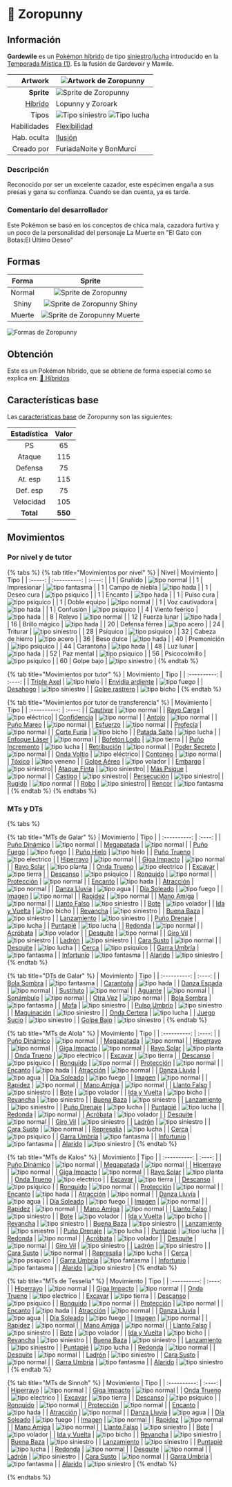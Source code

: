 # 🧬 Zoropunny

## Información

**Gardewile** es un [Pokémon híbrido](../../funciones/hibridos.md) de tipo [siniestro](https://www.wikidex.net/wiki/Tipo_siniestro)/[lucha](https://www.wikidex.net/wiki/Tipo_lucha) introducido en la [Temporada Mística (1)](./). Es la fusión de Gardevoir y Mawile.

|                     **Artwork** | ![Artwork de Zoropunny](../../images/pokemon/temporada-1/Zoropunny.png)                                                                                    |
| ------------------------------: | -------------------------------------------------------------------------------------------------------------------------------------- |
|                      **Sprite** | ![Sprite de Zoropunny](../../images/pokemon/temporada-1/Zoropunny-sprite.png)                                                          |
| [Híbrido](#) | Lopunny y Zoroark                                                                                                                     |
|                           Tipos | ![Tipo siniestro](../../images/pokemon/tipos/tipo_siniestro.png) ![Tipo lucha](../../images/pokemon/tipos/tipo_lucha.png)        |
|                     Habilidades | [Flexibilidad](https://www.wikidex.net/wiki/Flexibilidad)|
|                     Hab. oculta | [Ilusión](https://www.wikidex.net/wiki/Ilusión)                                                                       |
|                      Creado por | FuriadaNoite y BonMurci                                                                                                                |


### Descripción
Reconocido por ser un excelente cazador, este espécimen engaña a sus presas y gana su confianza. Cuando se dan cuenta, ya es tarde.

### Comentario del desarrollador
Este Pokémon se basó en los conceptos de chica mala, cazadora furtiva y un poco de la personalidad del personaje La Muerte en "El Gato con Botas:El Último Deseo"

## Formas

|  Forma |                                            Sprite                                           |
| :----: | :-----------------------------------------------------------------------------------------: |
| Normal |        ![Sprite de Zoropunny](../../images/pokemon/temporada-1/Zoropunny-sprite.png)        |
|  Shiny |  ![Sprite de Zoropunny Shiny](../../images/pokemon/temporada-1/Zoropunny-sprite-shiny.png)  |
| Muerte | ![Sprite de Zoropunny Muerte](../../images/pokemon/temporada-1/Zoropunny-sprite-death.png) |

![Formas de Zoropunny](../../images/pokemon/temporada-1/Zoropunny-formas.png)

## Obtención

Este es un Pokémon híbrido, que se obtiene de forma especial como se explica en: [🧬 Híbridos](../../funciones/hibridos.md)

## Características base

Las [características base](https://www.wikidex.net/wiki/Caracter%C3%ADsticas) de Zoropunny son las siguientes:

| Estadística |  Valor  |
| :---------: | :-----: |
|      PS     |    65   |
|    Ataque   |    115   |
|   Defensa   |    75   |
|   At. esp   |   115   |
|   Def. esp  |   75   |
|  Velocidad  |   105   |
|  **Total**  | **550** |

## Movimientos

### Por nivel y de tutor

{% tabs %}
{% tab title="Movimientos por nivel" %}
| Nivel | Movimiento | Tipo |
| :-----: | :----------: | :----: |
| 1 | Gruñido | ![tipo normal](../../images/pokemon/tipos/tipo_normal.png) |
| 1 | Impresionar | ![tipo fantasma](../../images/pokemon/tipos/tipo_fantasma.png) |
| 1 | Campo de niebla | ![tipo hada](../../images/pokemon/tipos/tipo_hada.png) |
| 1 | Deseo cura | ![tipo psiquico](../../images/pokemon/tipos/tipo_psiquico.png) |
| 1 | Encanto | ![tipo hada](../../images/pokemon/tipos/tipo_hada.png) |
| 1 | Pulso cura | ![tipo psiquico](../../images/pokemon/tipos/tipo_psiquico.png) |
| 1 | Doble equipo | ![tipo normal](../../images/pokemon/tipos/tipo_normal.png) |
| 1 | Voz cautivadora | ![tipo hada](../../images/pokemon/tipos/tipo_hada.png) |
| 1 | Confusión | ![tipo psiquico](../../images/pokemon/tipos/tipo_psiquico.png) |
| 4 | Viento feérico | ![tipo hada](../../images/pokemon/tipos/tipo_hada.png) |
| 8 | Relevo | ![tipo normal](../../images/pokemon/tipos/tipo_normal.png) |
| 12 | Fuerza lunar | ![tipo hada](../../images/pokemon/tipos/tipo_hada.png) |
| 16 | Brillo mágico | ![tipo hada](../../images/pokemon/tipos/tipo_hada.png) |
| 20 | Defensa férrea | ![tipo acero](../../images/pokemon/tipos/tipo_acero.png) |
| 24 | Triturar | ![tipo siniestro](../../images/pokemon/tipos/tipo_siniestro.png) |
| 28 | Psíquico | ![tipo psiquico](../../images/pokemon/tipos/tipo_psiquico.png) |
| 32 | Cabeza de hierro | ![tipo acero](../../images/pokemon/tipos/tipo_acero.png) |
| 36 | Beso dulce | ![tipo hada](../../images/pokemon/tipos/tipo_hada.png) |
| 40 | Premonición | ![tipo psiquico](../../images/pokemon/tipos/tipo_psiquico.png) |
| 44 | Carantoña | ![tipo hada](../../images/pokemon/tipos/tipo_hada.png) |
| 48 | Luz lunar | ![tipo hada](../../images/pokemon/tipos/tipo_hada.png) |
| 52 | Paz mental | ![tipo psiquico](../../images/pokemon/tipos/tipo_psiquico.png) |
| 56 | Psicocolmillo | ![tipo psiquico](../../images/pokemon/tipos/tipo_psiquico.png) |
| 60 | Golpe bajo | ![tipo siniestro](../../images/pokemon/tipos/tipo_siniestro.png) |
{% endtab %}

{% tab title="Movimientos por tutor" %}
| Movimiento | Tipo |
| :----------: | :----: |
| [Triple Axel](https://www.wikidex.net/wiki/Triple_Axel) | ![tipo hielo](../../images/pokemon/tipos/tipo_hielo.png) |
| [Envidia ardiente](https://www.wikidex.net/wiki/Envidia_ardiente) | ![tipo fuego](../../images/pokemon/tipos/tipo_fuego.png) |
| [Desahogo](https://www.wikidex.net/wiki/Desahogo) | ![tipo siniestro](../../images/pokemon/tipos/tipo_siniestro.png) |
| [Golpe rastrero](https://www.wikidex.net/wiki/Golpe_rastrero) | ![tipo bicho](../../images/pokemon/tipos/tipo_bicho.png) |
{% endtab %}

{% tab title="Movimientos por tutor de transferencia" %}
| Movimiento | Tipo |
| :----------: | :----: |
| [Cautivar](https://www.wikidex.net/wiki/Cautivar)         | ![tipo normal](../../images/pokemon/tipos/tipo_normal.png)      |
| [Rayo Carga](https://www.wikidex.net/wiki/Rayo_Carga)       | ![tipo eléctrico](../../images/pokemon/tipos/tipo_electrico.png)|
| [Confidencia](https://www.wikidex.net/wiki/Confidencia)      | ![tipo normal](../../images/pokemon/tipos/tipo_normal.png)      |
| [Antojo](https://www.wikidex.net/wiki/)           | ![tipo normal](../../images/pokemon/tipos/tipo_normal.png)      |
| [Puño Mareo](https://www.wikidex.net/wiki/Puño_Mareo)       | ![tipo normal](../../images/pokemon/tipos/tipo_normal.png)      |
| [Esfuerzo](https://www.wikidex.net/wiki/Esfuerzo)         | ![tipo normal](../../images/pokemon/tipos/tipo_normal.png)      |
| [Profecía](https://www.wikidex.net/wiki/Profecía)         | ![tipo normal](../../images/pokemon/tipos/tipo_normal.png)      |
| [Corte Furia](https://www.wikidex.net/wiki/Corte_Furia)      | ![tipo bicho](../../images/pokemon/tipos/tipo_bicho.png)        |
| [Patada Salto](https://www.wikidex.net/wiki/Patada_Salto)    | ![tipo lucha](../../images/pokemon/tipos/tipo_lucha.png)        |
| [Enfoque Láser](https://www.wikidex.net/wiki/Enfoque_Láser)    | ![tipo normal](../../images/pokemon/tipos/tipo_normal.png)      |
| [Bofetón Lodo](https://www.wikidex.net/wiki/Bofetón_Lodo)     | ![tipo tierra](../../images/pokemon/tipos/tipo_tierra.png)      |
| [Puño Incremento](https://www.wikidex.net/wiki/Puño_Incremento)  | ![tipo lucha](../../images/pokemon/tipos/tipo_lucha.png)        |
| [Retribución](https://www.wikidex.net/wiki/Retribución)      | ![tipo normal](../../images/pokemon/tipos/tipo_normal.png)      |
| [Poder Secreto](https://www.wikidex.net/wiki/Poder_Secreto)    | ![tipo normal](../../images/pokemon/tipos/tipo_normal.png)      |
| [Onda Voltio](https://www.wikidex.net/wiki/Onda_Voltio)      | ![tipo eléctrico](../../images/pokemon/tipos/tipo_electrico.png)|
| [Contoneo](https://www.wikidex.net/wiki/Contoneo)         | ![tipo normal](../../images/pokemon/tipos/tipo_normal.png)      |
| [Tóxico](https://www.wikidex.net/wiki/Tóxico)           | ![tipo veneno](../../images/pokemon/tipos/tipo_veneno.png)      |
| [Golpe Aéreo](https://www.wikidex.net/wiki/Golpe_Aéreo)      | ![tipo volador](../../images/pokemon/tipos/tipo_volador.png)    |
| [Embargo](https://www.wikidex.net/wiki/Embargo)          | ![tipo siniestro](../../images/pokemon/tipos/tipo_siniestro.png)|
| [Ataque Finta](https://www.wikidex.net/wiki/Ataque_Finta)     | ![tipo siniestro](../../images/pokemon/tipos/tipo_siniestro.png)|
| [Más Psique](https://www.wikidex.net/wiki/Más_Psique)       | ![tipo normal](../../images/pokemon/tipos/tipo_normal.png)      |
| [Castigo](https://www.wikidex.net/wiki/Castigo)          | ![tipo siniestro](../../images/pokemon/tipos/tipo_siniestro.png)|
| [Persecución](https://www.wikidex.net/wiki/Persecución)      | ![tipo siniestro](../../images/pokemon/tipos/tipo_siniestro.png)|
| [Rugido](https://www.wikidex.net/wiki/Rugido)           | ![tipo normal](../../images/pokemon/tipos/tipo_normal.png)      |
| [Robo](https://www.wikidex.net/wiki/Robo)             | ![tipo siniestro](../../images/pokemon/tipos/tipo_siniestro.png)|
| [Rencor](https://www.wikidex.net/wiki/Rencor)           | ![tipo fantasma](../../images/pokemon/tipos/tipo_fantasma.png)  |
{% endtab %}
{% endtabs %}

### MTs y DTs
{% tabs %}

{% tab title="MTs de Galar" %}
| Movimiento | Tipo |
| :----------: | :----: |
| [Puño Dinámico](https://www.wikidex.net/wiki/Pu%C3%B1o_Din%C3%A1mico) | ![tipo normal](../../images/pokemon/tipos/tipo_normal.png) |
| [Megapatada](https://www.wikidex.net/wiki/Megapatada) | ![tipo normal](../../images/pokemon/tipos/tipo_normal.png) |
| [Puño Fuego](https://www.wikidex.net/wiki/Pu%C3%B1o_Fuego) | ![tipo fuego](../../images/pokemon/tipos/tipo_fuego.png) |
| [Puño Hielo](https://www.wikidex.net/wiki/Pu%C3%B1o_Hielo) | ![tipo hielo](../../images/pokemon/tipos/tipo_hielo.png) |
| [Puño Trueno](https://www.wikidex.net/wiki/Pu%C3%B1o_Trueno) | ![tipo electrico](../../images/pokemon/tipos/tipo_electrico.png) |
| [Hiperrayo](https://www.wikidex.net/wiki/Hiperrayo) | ![tipo normal](../../images/pokemon/tipos/tipo_normal.png) |
| [Giga Impacto](https://www.wikidex.net/wiki/Giga_Impacto) | ![tipo normal](../../images/pokemon/tipos/tipo_normal.png) |
| [Rayo Solar](https://www.wikidex.net/wiki/Rayo_Solar) | ![tipo planta](../../images/pokemon/tipos/tipo_planta.png) |
| [Onda Trueno](https://www.wikidex.net/wiki/Onda_Trueno) | ![tipo electrico](../../images/pokemon/tipos/tipo_electrico.png) |
| [Excavar](https://www.wikidex.net/wiki/Excavar) | ![tipo tierra](../../images/pokemon/tipos/tipo_tierra.png) |
| [Descanso](https://www.wikidex.net/wiki/Descanso) | ![tipo psiquico](../../images/pokemon/tipos/tipo_psiquico.png) |
| [Ronquido](https://www.wikidex.net/wiki/Ronquido) | ![tipo normal](../../images/pokemon/tipos/tipo_normal.png) |
| [Protección](https://www.wikidex.net/wiki/Protección) | ![tipo normal](../../images/pokemon/tipos/tipo_normal.png) |
| [Encanto](https://www.wikidex.net/wiki/Encanto) | ![tipo hada](../../images/pokemon/tipos/tipo_hada.png) |
| [Atracción](https://www.wikidex.net/wiki/Atracción) | ![tipo normal](../../images/pokemon/tipos/tipo_normal.png) |
| [Danza Lluvia](https://www.wikidex.net/wiki/Danza_Lluvia) | ![tipo agua](../../images/pokemon/tipos/tipo_agua.png) |
| [Día Soleado](https://www.wikidex.net/wiki/D%C3%ADa_Soleado) | ![tipo fuego](../../images/pokemon/tipos/tipo_fuego.png) |
| [Imagen](https://www.wikidex.net/wiki/Imagen) | ![tipo normal](../../images/pokemon/tipos/tipo_normal.png) |
| [Rapidez](https://www.wikidex.net/wiki/Rapidez) | ![tipo normal](../../images/pokemon/tipos/tipo_normal.png) |
| [Mano Amiga](https://www.wikidex.net/wiki/Mano_Amiga) | ![tipo normal](../../images/pokemon/tipos/tipo_normal.png) |
| [Llanto Falso](https://www.wikidex.net/wiki/Llanto_Falso) | ![tipo siniestro](../../images/pokemon/tipos/tipo_siniestro.png) |
| [Bote](https://www.wikidex.net/wiki/Bote) | ![tipo volador](../../images/pokemon/tipos/tipo_volador.png) |
| [Ida y Vuelta](https://www.wikidex.net/wiki/Ida_y_Vuelta) | ![tipo bicho](../../images/pokemon/tipos/tipo_bicho.png) |
| [Revancha](https://www.wikidex.net/wiki/Revancha) | ![tipo siniestro](../../images/pokemon/tipos/tipo_siniestro.png) |
| [Buena Baza](https://www.wikidex.net/wiki/Buena_Baza) | ![tipo siniestro](../../images/pokemon/tipos/tipo_siniestro.png) |
| [Lanzamiento](https://www.wikidex.net/wiki/Lanzamiento) | ![tipo siniestro](../../images/pokemon/tipos/tipo_siniestro.png) |
| [Puño Drenaje](https://www.wikidex.net/wiki/Pu%C3%B1o_Drenaje) | ![tipo lucha](../../images/pokemon/tipos/tipo_lucha.png) |
| [Puntapié](https://www.wikidex.net/wiki/Puntapi%C3%A9) | ![tipo lucha](../../images/pokemon/tipos/tipo_lucha.png) |
| [Redonda](https://www.wikidex.net/wiki/Redonda) | ![tipo normal](../../images/pokemon/tipos/tipo_normal.png) |
| [Acróbata](https://www.wikidex.net/wiki/Acr%C3%B3bata) | ![tipo volador](../../images/pokemon/tipos/tipo_volador.png) |
| [Desquite](https://www.wikidex.net/wiki/Desquite) | ![tipo normal](../../images/pokemon/tipos/tipo_normal.png) |
| [Giro Vil](https://www.wikidex.net/wiki/Giro_Vil) | ![tipo siniestro](../../images/pokemon/tipos/tipo_siniestro.png) |
| [Ladrón](https://www.wikidex.net/wiki/Ladr%C3%B3n) | ![tipo siniestro](../../images/pokemon/tipos/tipo_siniestro.png) |
| [Cara Susto](https://www.wikidex.net/wiki/Cara_Susto) | ![tipo normal](../../images/pokemon/tipos/tipo_normal.png) |
| [Desquite](https://www.wikidex.net/wiki/Desquite) | ![tipo lucha](../../images/pokemon/tipos/tipo_lucha.png) |
| [Cerca](https://www.wikidex.net/wiki/Cerca) | ![tipo psiquico](../../images/pokemon/tipos/tipo_psiquico.png) |
| [Garra Umbría](https://www.wikidex.net/wiki/Garra_Umbr%C3%ADa) | ![tipo fantasma](../../images/pokemon/tipos/tipo_fantasma.png) |
| [Infortunio](https://www.wikidex.net/wiki/Infortunio) | ![tipo fantasma](../../images/pokemon/tipos/tipo_fantasma.png) |
| [Alarido](https://www.wikidex.net/wiki/Alarido) | ![tipo siniestro](../../images/pokemon/tipos/tipo_siniestro.png) |
{% endtab %}

{% tab title="DTs de Galar" %}
| Movimiento | Tipo |
| :----------: | :----: |
| [Bola Sombra](https://www.wikidex.net/wiki/Bola_Sombra) | ![tipo fantasma](../../images/pokemon/tipos/tipo_fantasma.png) |
| [Carantoña](https://www.wikidex.net/wiki/Caranto%C3%B1a) | ![tipo hada](../../images/pokemon/tipos/tipo_hada.png) |
| [Danza Espada](https://www.wikidex.net/wiki/Danza_Espada) | ![tipo normal](../../images/pokemon/tipos/tipo_normal.png) |
| [Sustituto](https://www.wikidex.net/wiki/Sustituto) | ![tipo normal](../../images/pokemon/tipos/tipo_normal.png) |
| [Aguante](https://www.wikidex.net/wiki/Aguante) | ![tipo normal](../../images/pokemon/tipos/tipo_normal.png) |
| [Sonámbulo](https://www.wikidex.net/wiki/Son%C3%A1mbulo) | ![tipo normal](../../images/pokemon/tipos/tipo_normal.png) |
| [Otra Vez](https://www.wikidex.net/wiki/Otra_Vez) | ![tipo normal](../../images/pokemon/tipos/tipo_normal.png) |
| [Bola Sombra](https://www.wikidex.net/wiki/Bola_Sombra) | ![tipo fantasma](../../images/pokemon/tipos/tipo_fantasma.png) |
| [Mofa](https://www.wikidex.net/wiki/Mofa) | ![tipo siniestro](../../images/pokemon/tipos/tipo_siniestro.png) |
| [Pulso Umbrío](https://www.wikidex.net/wiki/Pulso_Umbr%C3%ADo) | ![tipo siniestro](../../images/pokemon/tipos/tipo_siniestro.png) |
| [Maquinación](https://www.wikidex.net/wiki/Maquinaci%C3%B3n) | ![tipo siniestro](../../images/pokemon/tipos/tipo_siniestro.png) |
| [Onda Certera](https://www.wikidex.net/wiki/Onda_Certera) | ![tipo lucha](../../images/pokemon/tipos/tipo_lucha.png) |
| [Juego Sucio](https://www.wikidex.net/wiki/Juego_Sucio) | ![tipo siniestro](../../images/pokemon/tipos/tipo_siniestro.png) |
| [Golpe Bajo](https://www.wikidex.net/wiki/Golpe_Bajo) | ![tipo siniestro](../../images/pokemon/tipos/tipo_siniestro.png) |
{% endtab %}

{% tab title="MTs de Alola" %}
| Movimiento | Tipo |
| :----------: | :----: |
| [Puño Dinámico](https://www.wikidex.net/wiki/Pu%C3%B1o_Din%C3%A1mico) | ![tipo normal](../../images/pokemon/tipos/tipo_normal.png) |
| [Megapatada](https://www.wikidex.net/wiki/Megapatada) | ![tipo normal](../../images/pokemon/tipos/tipo_normal.png) |
| [Hiperrayo](https://www.wikidex.net/wiki/Hiperrayo) | ![tipo normal](../../images/pokemon/tipos/tipo_normal.png) |
| [Giga Impacto](https://www.wikidex.net/wiki/Giga_Impacto) | ![tipo normal](../../images/pokemon/tipos/tipo_normal.png) |
| [Rayo Solar](https://www.wikidex.net/wiki/Rayo_Solar) | ![tipo planta](../../images/pokemon/tipos/tipo_planta.png) |
| [Onda Trueno](https://www.wikidex.net/wiki/Onda_Trueno) | ![tipo electrico](../../images/pokemon/tipos/tipo_electrico.png) |
| [Excavar](https://www.wikidex.net/wiki/Excavar) | ![tipo tierra](../../images/pokemon/tipos/tipo_tierra.png) |
| [Descanso](https://www.wikidex.net/wiki/Descanso) | ![tipo psiquico](../../images/pokemon/tipos/tipo_psiquico.png) |
| [Ronquido](https://www.wikidex.net/wiki/Ronquido) | ![tipo normal](../../images/pokemon/tipos/tipo_normal.png) |
| [Protección](https://www.wikidex.net/wiki/Protección) | ![tipo normal](../../images/pokemon/tipos/tipo_normal.png) |
| [Encanto](https://www.wikidex.net/wiki/Encanto) | ![tipo hada](../../images/pokemon/tipos/tipo_hada.png) |
| [Atracción](https://www.wikidex.net/wiki/Atracción) | ![tipo normal](../../images/pokemon/tipos/tipo_normal.png) |
| [Danza Lluvia](https://www.wikidex.net/wiki/Danza_Lluvia) | ![tipo agua](../../images/pokemon/tipos/tipo_agua.png) |
| [Día Soleado](https://www.wikidex.net/wiki/D%C3%ADa_Soleado) | ![tipo fuego](../../images/pokemon/tipos/tipo_fuego.png) |
| [Imagen](https://www.wikidex.net/wiki/Imagen) | ![tipo normal](../../images/pokemon/tipos/tipo_normal.png) |
| [Rapidez](https://www.wikidex.net/wiki/Rapidez) | ![tipo normal](../../images/pokemon/tipos/tipo_normal.png) |
| [Mano Amiga](https://www.wikidex.net/wiki/Mano_Amiga) | ![tipo normal](../../images/pokemon/tipos/tipo_normal.png) |
| [Llanto Falso](https://www.wikidex.net/wiki/Llanto_Falso) | ![tipo siniestro](../../images/pokemon/tipos/tipo_siniestro.png) |
| [Bote](https://www.wikidex.net/wiki/Bote) | ![tipo volador](../../images/pokemon/tipos/tipo_volador.png) |
| [Ida y Vuelta](https://www.wikidex.net/wiki/Ida_y_Vuelta) | ![tipo bicho](../../images/pokemon/tipos/tipo_bicho.png) |
| [Revancha](https://www.wikidex.net/wiki/Revancha) | ![tipo siniestro](../../images/pokemon/tipos/tipo_siniestro.png) |
| [Buena Baza](https://www.wikidex.net/wiki/Buena_Baza) | ![tipo siniestro](../../images/pokemon/tipos/tipo_siniestro.png) |
| [Lanzamiento](https://www.wikidex.net/wiki/Lanzamiento) | ![tipo siniestro](../../images/pokemon/tipos/tipo_siniestro.png) |
| [Puño Drenaje](https://www.wikidex.net/wiki/Pu%C3%B1o_Drenaje) | ![tipo lucha](../../images/pokemon/tipos/tipo_lucha.png) |
| [Puntapié](https://www.wikidex.net/wiki/Puntapi%C3%A9) | ![tipo lucha](../../images/pokemon/tipos/tipo_lucha.png) |
| [Redonda](https://www.wikidex.net/wiki/Redonda) | ![tipo normal](../../images/pokemon/tipos/tipo_normal.png) |
| [Acróbata](https://www.wikidex.net/wiki/Acr%C3%B3bata) | ![tipo volador](../../images/pokemon/tipos/tipo_volador.png) |
| [Desquite](https://www.wikidex.net/wiki/Desquite) | ![tipo normal](../../images/pokemon/tipos/tipo_normal.png) |
| [Giro Vil](https://www.wikidex.net/wiki/Giro_Vil) | ![tipo siniestro](../../images/pokemon/tipos/tipo_siniestro.png) |
| [Ladrón](https://www.wikidex.net/wiki/Ladr%C3%B3n) | ![tipo siniestro](../../images/pokemon/tipos/tipo_siniestro.png) |
| [Cara Susto](https://www.wikidex.net/wiki/Cara_Susto) | ![tipo normal](../../images/pokemon/tipos/tipo_normal.png) |
| [Represalia](https://www.wikidex.net/wiki/Represalia) | ![tipo lucha](../../images/pokemon/tipos/tipo_lucha.png) |
| [Cerca](https://www.wikidex.net/wiki/Cerca) | ![tipo psiquico](../../images/pokemon/tipos/tipo_psiquico.png) |
| [Garra Umbría](https://www.wikidex.net/wiki/Garra_Umbr%C3%ADa) | ![tipo fantasma](../../images/pokemon/tipos/tipo_fantasma.png) |
| [Infortunio](https://www.wikidex.net/wiki/Infortunio) | ![tipo fantasma](../../images/pokemon/tipos/tipo_fantasma.png) |
| [Alarido](https://www.wikidex.net/wiki/Alarido) | ![tipo siniestro](../../images/pokemon/tipos/tipo_siniestro.png) |
{% endtab %}

{% tab title="MTs de Kalos" %}
| Movimiento | Tipo |
| :----------: | :----: |
| [Puño Dinámico](https://www.wikidex.net/wiki/Pu%C3%B1o_Din%C3%A1mico) | ![tipo normal](../../images/pokemon/tipos/tipo_normal.png) |
| [Megapatada](https://www.wikidex.net/wiki/Megapatada) | ![tipo normal](../../images/pokemon/tipos/tipo_normal.png) |
| [Hiperrayo](https://www.wikidex.net/wiki/Hiperrayo) | ![tipo normal](../../images/pokemon/tipos/tipo_normal.png) |
| [Giga Impacto](https://www.wikidex.net/wiki/Giga_Impacto) | ![tipo normal](../../images/pokemon/tipos/tipo_normal.png) |
| [Rayo Solar](https://www.wikidex.net/wiki/Rayo_Solar) | ![tipo planta](../../images/pokemon/tipos/tipo_planta.png) |
| [Onda Trueno](https://www.wikidex.net/wiki/Onda_Trueno) | ![tipo electrico](../../images/pokemon/tipos/tipo_electrico.png) |
| [Excavar](https://www.wikidex.net/wiki/Excavar) | ![tipo tierra](../../images/pokemon/tipos/tipo_tierra.png) |
| [Descanso](https://www.wikidex.net/wiki/Descanso) | ![tipo psiquico](../../images/pokemon/tipos/tipo_psiquico.png) |
| [Ronquido](https://www.wikidex.net/wiki/Ronquido) | ![tipo normal](../../images/pokemon/tipos/tipo_normal.png) |
| [Protección](https://www.wikidex.net/wiki/Protección) | ![tipo normal](../../images/pokemon/tipos/tipo_normal.png) |
| [Encanto](https://www.wikidex.net/wiki/Encanto) | ![tipo hada](../../images/pokemon/tipos/tipo_hada.png) |
| [Atracción](https://www.wikidex.net/wiki/Atracción) | ![tipo normal](../../images/pokemon/tipos/tipo_normal.png) |
| [Danza Lluvia](https://www.wikidex.net/wiki/Danza_Lluvia) | ![tipo agua](../../images/pokemon/tipos/tipo_agua.png) |
| [Día Soleado](https://www.wikidex.net/wiki/D%C3%ADa_Soleado) | ![tipo fuego](../../images/pokemon/tipos/tipo_fuego.png) |
| [Imagen](https://www.wikidex.net/wiki/Imagen) | ![tipo normal](../../images/pokemon/tipos/tipo_normal.png) |
| [Rapidez](https://www.wikidex.net/wiki/Rapidez) | ![tipo normal](../../images/pokemon/tipos/tipo_normal.png) |
| [Mano Amiga](https://www.wikidex.net/wiki/Mano_Amiga) | ![tipo normal](../../images/pokemon/tipos/tipo_normal.png) |
| [Llanto Falso](https://www.wikidex.net/wiki/Llanto_Falso) | ![tipo siniestro](../../images/pokemon/tipos/tipo_siniestro.png) |
| [Bote](https://www.wikidex.net/wiki/Bote) | ![tipo volador](../../images/pokemon/tipos/tipo_volador.png) |
| [Ida y Vuelta](https://www.wikidex.net/wiki/Ida_y_Vuelta) | ![tipo bicho](../../images/pokemon/tipos/tipo_bicho.png) |
| [Revancha](https://www.wikidex.net/wiki/Revancha) | ![tipo siniestro](../../images/pokemon/tipos/tipo_siniestro.png) |
| [Buena Baza](https://www.wikidex.net/wiki/Buena_Baza) | ![tipo siniestro](../../images/pokemon/tipos/tipo_siniestro.png) |
| [Lanzamiento](https://www.wikidex.net/wiki/Lanzamiento) | ![tipo siniestro](../../images/pokemon/tipos/tipo_siniestro.png) |
| [Puño Drenaje](https://www.wikidex.net/wiki/Pu%C3%B1o_Drenaje) | ![tipo lucha](../../images/pokemon/tipos/tipo_lucha.png) |
| [Puntapié](https://www.wikidex.net/wiki/Puntapi%C3%A9) | ![tipo lucha](../../images/pokemon/tipos/tipo_lucha.png) |
| [Redonda](https://www.wikidex.net/wiki/Redonda) | ![tipo normal](../../images/pokemon/tipos/tipo_normal.png) |
| [Acróbata](https://www.wikidex.net/wiki/Acr%C3%B3bata) | ![tipo volador](../../images/pokemon/tipos/tipo_volador.png) |
| [Desquite](https://www.wikidex.net/wiki/Desquite) | ![tipo normal](../../images/pokemon/tipos/tipo_normal.png) |
| [Giro Vil](https://www.wikidex.net/wiki/Giro_Vil) | ![tipo siniestro](../../images/pokemon/tipos/tipo_siniestro.png) |
| [Ladrón](https://www.wikidex.net/wiki/Ladr%C3%B3n) | ![tipo siniestro](../../images/pokemon/tipos/tipo_siniestro.png) |
| [Cara Susto](https://www.wikidex.net/wiki/Cara_Susto) | ![tipo normal](../../images/pokemon/tipos/tipo_normal.png) |
| [Represalia](https://www.wikidex.net/wiki/Represalia) | ![tipo lucha](../../images/pokemon/tipos/tipo_lucha.png) |
| [Cerca](https://www.wikidex.net/wiki/Cerca) | ![tipo psiquico](../../images/pokemon/tipos/tipo_psiquico.png) |
| [Garra Umbría](https://www.wikidex.net/wiki/Garra_Umbr%C3%ADa) | ![tipo fantasma](../../images/pokemon/tipos/tipo_fantasma.png) |
| [Infortunio](https://www.wikidex.net/wiki/Infortunio) | ![tipo fantasma](../../images/pokemon/tipos/tipo_fantasma.png) |
| [Alarido](https://www.wikidex.net/wiki/Alarido) | ![tipo siniestro](../../images/pokemon/tipos/tipo_siniestro.png) |
{% endtab %}

{% tab title="MTs de Tesselia" %}
| Movimiento | Tipo |
| :----------: | :----: |
| [Hiperrayo](https://www.wikidex.net/wiki/Hiperrayo) | ![tipo normal](../../images/pokemon/tipos/tipo_normal.png) |
| [Giga Impacto](https://www.wikidex.net/wiki/Giga_Impacto) | ![tipo normal](../../images/pokemon/tipos/tipo_normal.png) |
| [Onda Trueno](https://www.wikidex.net/wiki/Onda_Trueno) | ![tipo electrico](../../images/pokemon/tipos/tipo_electrico.png) |
| [Excavar](https://www.wikidex.net/wiki/Excavar) | ![tipo tierra](../../images/pokemon/tipos/tipo_tierra.png) |
| [Descanso](https://www.wikidex.net/wiki/Descanso) | ![tipo psiquico](../../images/pokemon/tipos/tipo_psiquico.png) |
| [Ronquido](https://www.wikidex.net/wiki/Ronquido) | ![tipo normal](../../images/pokemon/tipos/tipo_normal.png) |
| [Protección](https://www.wikidex.net/wiki/Protección) | ![tipo normal](../../images/pokemon/tipos/tipo_normal.png) |
| [Encanto](https://www.wikidex.net/wiki/Encanto) | ![tipo hada](../../images/pokemon/tipos/tipo_hada.png) |
| [Atracción](https://www.wikidex.net/wiki/Atracción) | ![tipo normal](../../images/pokemon/tipos/tipo_normal.png) |
| [Danza Lluvia](https://www.wikidex.net/wiki/Danza_Lluvia) | ![tipo agua](../../images/pokemon/tipos/tipo_agua.png) |
| [Día Soleado](https://www.wikidex.net/wiki/D%C3%ADa_Soleado) | ![tipo fuego](../../images/pokemon/tipos/tipo_fuego.png) |
| [Imagen](https://www.wikidex.net/wiki/Imagen) | ![tipo normal](../../images/pokemon/tipos/tipo_normal.png) |
| [Rapidez](https://www.wikidex.net/wiki/Rapidez) | ![tipo normal](../../images/pokemon/tipos/tipo_normal.png) |
| [Mano Amiga](https://www.wikidex.net/wiki/Mano_Amiga) | ![tipo normal](../../images/pokemon/tipos/tipo_normal.png) |
| [Llanto Falso](https://www.wikidex.net/wiki/Llanto_Falso) | ![tipo siniestro](../../images/pokemon/tipos/tipo_siniestro.png) |
| [Bote](https://www.wikidex.net/wiki/Bote) | ![tipo volador](../../images/pokemon/tipos/tipo_volador.png) |
| [Ida y Vuelta](https://www.wikidex.net/wiki/Ida_y_Vuelta) | ![tipo bicho](../../images/pokemon/tipos/tipo_bicho.png) |
| [Revancha](https://www.wikidex.net/wiki/Revancha) | ![tipo siniestro](../../images/pokemon/tipos/tipo_siniestro.png) |
| [Buena Baza](https://www.wikidex.net/wiki/Buena_Baza) | ![tipo siniestro](../../images/pokemon/tipos/tipo_siniestro.png) |
| [Lanzamiento](https://www.wikidex.net/wiki/Lanzamiento) | ![tipo siniestro](../../images/pokemon/tipos/tipo_siniestro.png) |
| [Puntapié](https://www.wikidex.net/wiki/Puntapi%C3%A9) | ![tipo lucha](../../images/pokemon/tipos/tipo_lucha.png) |
| [Redonda](https://www.wikidex.net/wiki/Redonda) | ![tipo normal](../../images/pokemon/tipos/tipo_normal.png) |
| [Desquite](https://www.wikidex.net/wiki/Desquite) | ![tipo normal](../../images/pokemon/tipos/tipo_normal.png) |
| [Ladrón](https://www.wikidex.net/wiki/Ladr%C3%B3n) | ![tipo siniestro](../../images/pokemon/tipos/tipo_siniestro.png) |
| [Cara Susto](https://www.wikidex.net/wiki/Cara_Susto) | ![tipo normal](../../images/pokemon/tipos/tipo_normal.png) |
| [Garra Umbría](https://www.wikidex.net/wiki/Garra_Umbr%C3%ADa) | ![tipo fantasma](../../images/pokemon/tipos/tipo_fantasma.png) |
| [Alarido](https://www.wikidex.net/wiki/Alarido) | ![tipo siniestro](../../images/pokemon/tipos/tipo_siniestro.png) |
{% endtab %}

{% tab title="MTs de Sinnoh" %}
| Movimiento | Tipo |
| :----------: | :----: |
| [Hiperrayo](https://www.wikidex.net/wiki/Hiperrayo) | ![tipo normal](../../images/pokemon/tipos/tipo_normal.png) |
| [Giga Impacto](https://www.wikidex.net/wiki/Giga_Impacto) | ![tipo normal](../../images/pokemon/tipos/tipo_normal.png) |
| [Onda Trueno](https://www.wikidex.net/wiki/Onda_Trueno) | ![tipo electrico](../../images/pokemon/tipos/tipo_electrico.png) |
| [Excavar](https://www.wikidex.net/wiki/Excavar) | ![tipo tierra](../../images/pokemon/tipos/tipo_tierra.png) |
| [Descanso](https://www.wikidex.net/wiki/Descanso) | ![tipo psiquico](../../images/pokemon/tipos/tipo_psiquico.png) |
| [Ronquido](https://www.wikidex.net/wiki/Ronquido) | ![tipo normal](../../images/pokemon/tipos/tipo_normal.png) |
| [Protección](https://www.wikidex.net/wiki/Protección) | ![tipo normal](../../images/pokemon/tipos/tipo_normal.png) |
| [Encanto](https://www.wikidex.net/wiki/Encanto) | ![tipo hada](../../images/pokemon/tipos/tipo_hada.png) |
| [Atracción](https://www.wikidex.net/wiki/Atracción) | ![tipo normal](../../images/pokemon/tipos/tipo_normal.png) |
| [Danza Lluvia](https://www.wikidex.net/wiki/Danza_Lluvia) | ![tipo agua](../../images/pokemon/tipos/tipo_agua.png) |
| [Día Soleado](https://www.wikidex.net/wiki/D%C3%ADa_Soleado) | ![tipo fuego](../../images/pokemon/tipos/tipo_fuego.png) |
| [Imagen](https://www.wikidex.net/wiki/Imagen) | ![tipo normal](../../images/pokemon/tipos/tipo_normal.png) |
| [Rapidez](https://www.wikidex.net/wiki/Rapidez) | ![tipo normal](../../images/pokemon/tipos/tipo_normal.png) |
| [Mano Amiga](https://www.wikidex.net/wiki/Mano_Amiga) | ![tipo normal](../../images/pokemon/tipos/tipo_normal.png) |
| [Llanto Falso](https://www.wikidex.net/wiki/Llanto_Falso) | ![tipo siniestro](../../images/pokemon/tipos/tipo_siniestro.png) |
| [Bote](https://www.wikidex.net/wiki/Bote) | ![tipo volador](../../images/pokemon/tipos/tipo_volador.png) |
| [Ida y Vuelta](https://www.wikidex.net/wiki/Ida_y_Vuelta) | ![tipo bicho](../../images/pokemon/tipos/tipo_bicho.png) |
| [Revancha](https://www.wikidex.net/wiki/Revancha) | ![tipo siniestro](../../images/pokemon/tipos/tipo_siniestro.png) |
| [Buena Baza](https://www.wikidex.net/wiki/Buena_Baza) | ![tipo siniestro](../../images/pokemon/tipos/tipo_siniestro.png) |
| [Lanzamiento](https://www.wikidex.net/wiki/Lanzamiento) | ![tipo siniestro](../../images/pokemon/tipos/tipo_siniestro.png) |
| [Puntapié](https://www.wikidex.net/wiki/Puntapi%C3%A9) | ![tipo lucha](../../images/pokemon/tipos/tipo_lucha.png) |
| [Redonda](https://www.wikidex.net/wiki/Redonda) | ![tipo normal](../../images/pokemon/tipos/tipo_normal.png) |
| [Desquite](https://www.wikidex.net/wiki/Desquite) | ![tipo normal](../../images/pokemon/tipos/tipo_normal.png) |
| [Ladrón](https://www.wikidex.net/wiki/Ladr%C3%B3n) | ![tipo siniestro](../../images/pokemon/tipos/tipo_siniestro.png) |
| [Cara Susto](https://www.wikidex.net/wiki/Cara_Susto) | ![tipo normal](../../images/pokemon/tipos/tipo_normal.png) |
| [Garra Umbría](https://www.wikidex.net/wiki/Garra_Umbr%C3%ADa) | ![tipo fantasma](../../images/pokemon/tipos/tipo_fantasma.png) |
| [Alarido](https://www.wikidex.net/wiki/Alarido) | ![tipo siniestro](../../images/pokemon/tipos/tipo_siniestro.png) |
{% endtab %}

{% endtabs %}
